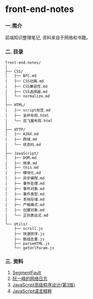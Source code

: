 # front-end-notes
### 一.简介
前端知识整理笔记, 资料来自于网络和书籍。

### 二. 目录

    front-end-notes/
    │
    ├── CSS/
    │   ├── BFC.md
    │   ├── CSS动画.md
    │   ├── CSS兼容性.md
    │   ├── CSS选择器.md
    │   └── normalize.md
    │
    ├── HTML/
    │   ├── script标签.md
    │   ├── 圣杯布局.html
    │   └── 双飞翼布局.html
    │
    ├── HTTP/
    │   ├── AJAX.md
    │   ├── 跨域.md
    │   └── 状态码.md
    │
    ├── JavaScript/
    │   ├── DOM.md
    │   ├── 继承.md
    │   ├── this.md
    │   ├── 模块化.md
    │   ├── 异步编程.md
    │   ├── 事件处理.md
    │   ├── 事件对象.md
    │   ├── 事件类型.md
    │   ├── 本地存储.md
    │   ├── 严格模式.md
    │   ├── 创建对象.md
    │   └── 正则表达式.md
    │
    └── Utils/
        ├── scroll.js
        ├── 快速排序.js
        ├── 数组去重.js
        ├── parseHTML.js
        └── getUrlParam.js

### 三. 资料
1. [SegmentFault](http://segmentfault.com/)
2. [阮一峰的网络日志](http://www.ruanyifeng.com/blog/)
3. [JavaScript高级程序设计(第3版)](http://baike.baidu.com/link?url=-743xJbKzwkupUgCSz7H08ssJIybo_ymksUdCbaIdFxXrn1KLOhafcOuU0ZTCmJ5kxhLFsTAh32FnhhyxoQcs_)
4. [JavaScript语言精粹](http://baike.baidu.com/link?url=m2iG2TFOal3_RXbjnTodB0XIpeVCM1wy73RUNwKTcqLYoOTVhgBbez1_54TwLx83k3hQke_tm0npVlo8NHb3jK)